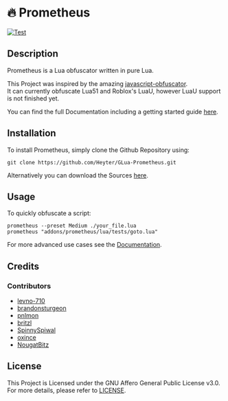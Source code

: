 # :fire: Prometheus
[![Test](https://github.com/prometheus-lua/Prometheus/actions/workflows/Test.yml/badge.svg)](https://github.com/prometheus-lua/Prometheus/actions/workflows/Test.yml)
## Description
Prometheus is a Lua obfuscator written in pure Lua.

This Project was inspired by the amazing [javascript-obfuscator](https://github.com/javascript-obfuscator/javascript-obfuscator).   
It can currently obfuscate Lua51 and Roblox's LuaU, however LuaU support is not finished yet.

You can find the full Documentation including a getting started guide [here](https://levno-710.gitbook.io/prometheus/).

## Installation
To install Prometheus, simply clone the Github Repository using:

```batch
git clone https://github.com/Heyter/GLua-Prometheus.git
```

Alternatively you can download the Sources [here](https://github.com/Heyter/GLua-Prometheus/archive/refs/heads/master.zip).

## Usage
To quickly obfuscate a script:
```batch
prometheus --preset Medium ./your_file.lua
prometheus "addons/prometheus/lua/tests/goto.lua"
```
For more advanced use cases see the [Documentation](https://levno-710.gitbook.io/prometheus/).
## Credits
### Contributors
- [levno-710](https://github.com/levno-710)
- [brandonsturgeon](https://github.com/brandonsturgeon)
- [pnlmon](https://github.com/pnlmon)
- [britzl](https://github.com/britzl)
- [SpinnySpiwal](https://github.com/SpinnySpiwal)
- [oxince](https://github.com/oxince)
- [NougatBitz](https://github.com/NougatBitz)
## License
This Project is Licensed under the GNU Affero General Public License v3.0. For more details, please refer to [LICENSE](https://github.com/levno-710/Prometheus/blob/master/LICENSE).
